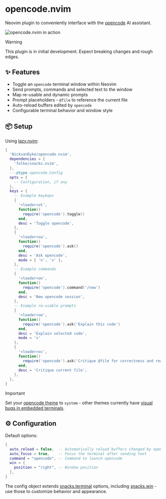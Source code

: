 # opencode.nvim

Neovim plugin to conveniently interface with the [opencode](https://github.com/sst/opencode) AI assistant.

<img alt="opencode.nvim in action" src="https://github.com/user-attachments/assets/aa0dcddb-aa85-433f-9e49-7721b5a74948" />

> [!WARNING]  
> This plugin is in initial development. Expect breaking changes and rough edges. 

## ✨ Features

- Toggle an `opencode` terminal window within Neovim
- Send prompts, commands and selected text to the window
- Map re-usable and dynamic prompts
- Prompt placeholders - `@file` to reference the current file
- Auto-reload buffers edited by `opencode`
- Configurable terminal behavior and window style

## 📦 Setup

Using [lazy.nvim](https://github.com/folke/lazy.nvim):

```lua
{
  'NickvanDyke/opencode.nvim',
  dependencies = {
    'folke/snacks.nvim',
  },
  ---@type opencode.Config
  opts = {
    -- Configuration, if any
  },
  keys = {
    -- Example keymaps
    {
      '<leader>ot',
      function()
        require('opencode').toggle()
      end,
      desc = 'Toggle opencode',
    },
    {
      '<leader>oa',
      function()
        require('opencode').ask()
      end,
      desc = 'Ask opencode',
      mode = { 'n', 'v' },
    },
    -- Example commands
    {
      '<leader>on',
      function()
        require('opencode').command('/new')
      end,
      desc = 'New opencode session',
    },
    -- Example re-usable prompts
    {
      '<leader>oe',
      function()
        require('opencode').ask('Explain this code')
      end,
      desc = 'Explain selected code',
      mode = 'v'
    },
    {
      '<leader>oc',
      function()
        require('opencode').ask('Critique @file for correctness and readability')
      end,
      desc = 'Critique current file',
    },
  },
}
```

> [!IMPORTANT]
> Set your [opencode theme](https://opencode.ai/docs/themes/) to `system` - other themes currently have [visual bugs in embedded terminals](https://github.com/sst/opencode/issues/445).

## ⚙️ Configuration

Default options:

```lua
{
  auto_reload = false,  -- Automatically reload buffers changed by opencode
  auto_focus = true,    -- Focus the terminal after sending text
  command = "opencode", -- Command to launch opencode
  win = {
    position = "right", -- Window position
  },
}
```

The config object extends [snacks.terminal](https://github.com/folke/snacks.nvim/blob/main/docs/terminal.md) options, including [snacks.win](https://github.com/folke/snacks.nvim/blob/main/docs/win.md) - use those to customize behavior and appearance.
